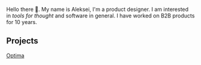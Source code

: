 Hello there 👋. My name is Aleksei, I'm a product designer. I am interested in _tools for thought_ and software in general. I have worked on B2B products for 10 years.

## Projects
[Optima](Optima.md)